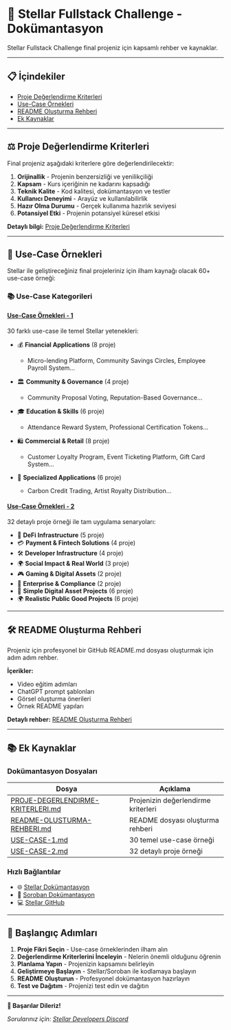 # 🌟 Stellar Fullstack Challenge - Dokümantasyon

Stellar Fullstack Challenge final projeniz için kapsamlı rehber ve kaynaklar.

---

## 📋 İçindekiler

- [Proje Değerlendirme Kriterleri](#-proje-değerlendirme-kriterleri)
- [Use-Case Örnekleri](#-use-case-örnekleri)
- [README Oluşturma Rehberi](#-readme-oluşturma-rehberi)
- [Ek Kaynaklar](#-ek-kaynaklar)

---

## ⚖ Proje Değerlendirme Kriterleri

Final projeniz aşağıdaki kriterlere göre değerlendirilecektir:

1. **Orijinallik** - Projenin benzersizliği ve yenilikçiliği
2. **Kapsam** - Kurs içeriğinin ne kadarını kapsadığı
3. **Teknik Kalite** - Kod kalitesi, dokümantasyon ve testler
4. **Kullanıcı Deneyimi** - Arayüz ve kullanılabilirlik
5. **Hazır Olma Durumu** - Gerçek kullanıma hazırlık seviyesi
6. **Potansiyel Etki** - Projenin potansiyel küresel etkisi

**Detaylı bilgi:** [Proje Değerlendirme Kriterleri](PROJE-DEGERLENDIRME-KRITERLERI.md)

---

## 📝 Use-Case Örnekleri

Stellar ile geliştireceğiniz final projeleriniz için ilham kaynağı olacak 60+ use-case örneği:

### 📚 Use-Case Kategorileri

#### **[Use-Case Örnekleri - 1](USE-CASE-1.md)** 
30 farklı use-case ile temel Stellar yetenekleri:

- 💰 **Financial Applications** (8 proje)
  - Micro-lending Platform, Community Savings Circles, Employee Payroll System...
  
- 🏛 **Community & Governance** (4 proje)
  - Community Proposal Voting, Reputation-Based Governance...
  
- 🎓 **Education & Skills** (6 proje)
  - Attendance Reward System, Professional Certification Tokens...
  
- 🛍 **Commercial & Retail** (8 proje)
  - Customer Loyalty Program, Event Ticketing Platform, Gift Card System...
  
- 🔧 **Specialized Applications** (6 proje)
  - Carbon Credit Trading, Artist Royalty Distribution...

#### **[Use-Case Örnekleri - 2](USE-CASE-2.md)**
32 detaylı proje örneği ile tam uygulama senaryoları:

- 🚀 **DeFi Infrastructure** (5 proje)
- 💳 **Payment & Fintech Solutions** (4 proje)
- 🛠️ **Developer Infrastructure** (4 proje)
- 🌍 **Social Impact & Real World** (3 proje)
- 🎮 **Gaming & Digital Assets** (2 proje)
- 🏢 **Enterprise & Compliance** (2 proje)
- 📱 **Simple Digital Asset Projects** (6 proje)
- 🌍 **Realistic Public Good Projects** (6 proje)

---

## 🛠 README Oluşturma Rehberi

Projeniz için profesyonel bir GitHub README.md dosyası oluşturmak için adım adım rehber.

**İçerikler:**
- Video eğitim adımları
- ChatGPT prompt şablonları
- Görsel oluşturma önerileri
- Örnek README yapıları

**Detaylı rehber:** [README Oluşturma Rehberi](README-OLUSTURMA-REHBERI.md)

---

## 📚 Ek Kaynaklar

### Dokümantasyon Dosyaları

| Dosya | Açıklama |
|-------|----------|
| [PROJE-DEGERLENDIRME-KRITERLERI.md](PROJE-DEGERLENDIRME-KRITERLERI.md) | Projenizin değerlendirme kriterleri |
| [README-OLUSTURMA-REHBERI.md](README-OLUSTURMA-REHBERI.md) | README dosyası oluşturma rehberi |
| [USE-CASE-1.md](USE-CASE-1.md) | 30 temel use-case örneği |
| [USE-CASE-2.md](USE-CASE-2.md) | 32 detaylı proje örneği |

### Hızlı Bağlantılar

- 🌐 [Stellar Dokümantasyon](https://developers.stellar.org/)
- 📖 [Soroban Dokümantasyon](https://soroban.stellar.org/)
- 💻 [Stellar GitHub](https://github.com/stellar)

---

## 🎯 Başlangıç Adımları

1. **Proje Fikri Seçin** - Use-case örneklerinden ilham alın
2. **Değerlendirme Kriterlerini İnceleyin** - Nelerin önemli olduğunu öğrenin
3. **Planlama Yapın** - Projenizin kapsamını belirleyin
4. **Geliştirmeye Başlayın** - Stellar/Soroban ile kodlamaya başlayın
5. **README Oluşturun** - Profesyonel dokümantasyon hazırlayın
6. **Test ve Dağıtım** - Projenizi test edin ve dağıtın

---

**🚀 Başarılar Dileriz!**

*Sorularınız için: [Stellar Developers Discord](https://discord.gg/stellar)*

